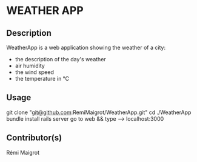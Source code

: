 # WEATHER APP

## Description
WeatherApp is a web application showing the weather of a city:

- the description of the day's weather
- air humidity
- the wind speed
- the temperature in °C

## Usage
git clone "git@github.com:RemiMaigrot/WeatherApp.git"
cd ./WeatherApp
bundle install
rails server
go to web && type --> localhost:3000

## Contributor(s)
Rémi Maigrot